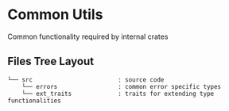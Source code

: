 # Common Utils

Common functionality required by internal crates

## Files Tree Layout

```text
└── src                        : source code
    └── errors                 : common error specific types
    └── ext_traits             : traits for extending type functionalities
```